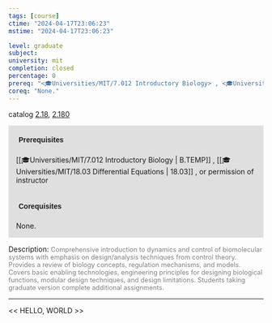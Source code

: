 ```yaml
---
tags: [course]
ctime: "2024-04-17T23:06:23"
mstime: "2024-04-17T23:06:23"

level: graduate
subject: 
university: mit
completion: closed
percentage: 0
prereq: "<🎓Universities/MIT/7.012 Introductory Biology> , <🎓Universities/MIT/18.03 Differential Equations> , or permission of instructor"
coreq: "None."
---
```


catalog [2.18](http://student.mit.edu/catalog/m2a.html#2.18), [2.180](http://student.mit.edu/catalog/m2a.html#2.180)

<span style="display: block; padding: 15px; background-color: rgb(100, 100, 100, 0.2);"><font id="m_prereq1872_0" style="display: block; font-family: Arial, sans-serif; font-weight: bold; padding: 5px">Prerequisites</font><br><span id="prereq1872_0">[[🎓Universities/MIT/7.012 Introductory Biology | B.TEMP]] , [[🎓Universities/MIT/18.03 Differential Equations | 18.03]] , or permission of instructor</span></span>
<span style="display: block; padding: 15px; background-color: rgb(100, 100, 100, 0.2);"><font id="m_coreq1872_0" style="display: block; font-family: Arial, sans-serif; font-weight: bold; padding: 5px">Corequisites</font><br><span id="coreq1872_0">None.</span></span>

<font style="">Description:</font>
<font style="color: grey; font-size: 0.8rem;">Comprehensive introduction to dynamics and control of biomolecular systems with emphasis on design/analysis techniques from control theory. Provides a review of biology concepts, regulation mechanisms, and models. Covers basic enabling technologies, engineering principles for designing biological functions, modular design techniques, and design limitations. Students taking graduate version complete additional assignments.</font>



---

<< HELLO, WORLD >>
